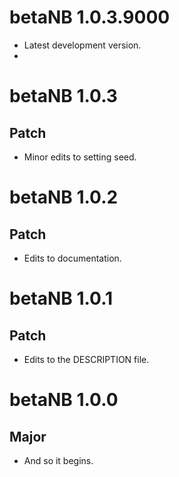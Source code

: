 # betaNB 1.0.3.9000

* Latest development version.
* 
# betaNB 1.0.3

## Patch

* Minor edits to setting seed.

# betaNB 1.0.2

## Patch

* Edits to documentation.

# betaNB 1.0.1

## Patch

* Edits to the DESCRIPTION file.

# betaNB 1.0.0

## Major

* And so it begins.
